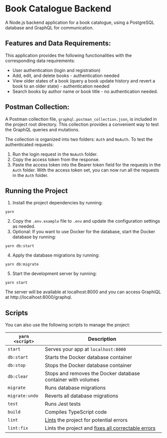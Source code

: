 # Book Catalogue Backend

A Node.js backend application for a book catalogue, using a PostgreSQL database and GraphQL for communication.

## Features and Data Requirements:

This application provides the following functionalities with the corresponding data requirements:

* User authentication (login and registration)
* Add, edit, and delete books - authentication needed
* View older states of a book (query a book update history and revert a book to an older state) - authentication needed
* Search books by author name or book title - no authentication needed.

## Postman Collection:

A Postman collection file, `graphql.postman_collection.json`, is included in the project root directory. This collection provides a convenient way to test the GraphQL queries and mutations.

The collection is organized into two folders: `Auth` and `NoAuth`. To test the authenticated requests:

1. Run the login request in the `NoAuth` folder.
2. Copy the access token from the response.
3. Paste the access token into the Bearer token field for the requests in the `Auth` folder.
With the access token set, you can now run all the requests in the `Auth` folder.

## Running the Project
1. Install the project dependencies by running:
```
yarn
```
2. Copy the `.env.example` file to `.env` and update the configuration settings as needed.
3. Optional: If you want to use Docker for the database, start the Docker database by running:
```
yarn db:start
```
4. Apply the database migrations by running:
```
yarn db:migrate
```
5. Start the development server by running:
```
yarn start
```
The server will be available at localhost:8000 and you can access GraphiQL at http://localhost:8000/graphql.

## Scripts

You can also use the following scripts to manage the project:

|`yarn <script>`        |Description|
|-----------------------|-----------|
|`start`                |Serves your app at `localhost:8000`|
|`db:start`             |Starts the Docker database container|
|`db:stop`              |Stops the Docker database container|
|`db:clear`             |Stops and removes the Docker database container with volumes|
|`migrate`              |Runs database migrations|
|`migrate:undo`         |Reverts all database migrations|
|`test`                 |Runs Jest tests|
|`build`                |Compiles TypeScript code|
|`lint`                 |[Lints](http://stackoverflow.com/questions/8503559/what-is-linting) the project for potential errors|
|`lint:fix`             |Lints the project and [fixes all correctable errors](http://eslint.org/docs/user-guide/command-line-interface.html#fix)|
